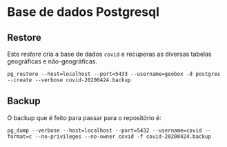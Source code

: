 # Base de dados Postgresql

## Restore

Este _restore_ cria a base de dados `covid` e recuperas as diversas tabelas geográficas e não-geográficas.

```
pg_restore --host=localhost --port=5433 --username=geobox -d postgres --create --verbose covid-20200424.backup
```

## Backup

O backup que é feito para passar para o repositório é:

```
pg_dump --verbose --host=localhost --port=5432 --username=covid --format=c --no-privileges --no-owner covid -f covid-20200424.backup
```

